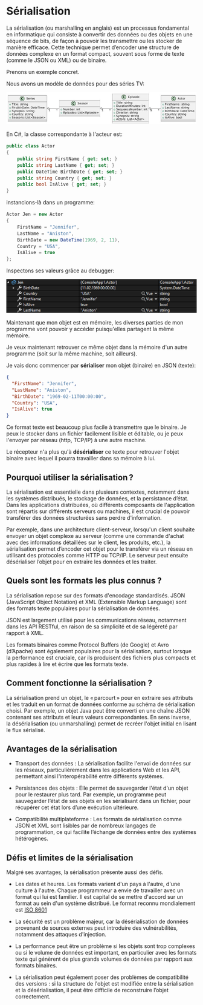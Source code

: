 # Sérialisation

La sérialisation (ou marshalling en anglais) est un processus fondamental en informatique qui consiste à convertir des données ou des objets en une séquence de bits, de façon à pouvoir les transmettre ou les stocker de manière efficace. Cette technique permet d’encoder une structure de données complexe en un format compact, souvent sous forme de texte (comme le JSON ou XML) ou de binaire.

Prenons un exemple concret.

Nous avons un modèle de données pour des séries TV:

![](assets/UML%20TV%20serie.jpg)

En C#, la classe correspondante à l'acteur est:

```csharp
public class Actor
{
    public string FirstName { get; set; }
    public string LastName { get; set; }
    public DateTime BirthDate { get; set; }
    public string Country { get; set; }
    public bool IsAlive { get; set; }
}
```
instancions-là dans un programme:

```csharp
Actor Jen = new Actor
{
    FirstName = "Jennifer",
    LastName = "Aniston",
    BirthDate = new DateTime(1969, 2, 11),
    Country = "USA",
    IsAlive = true
};
```
Inspectons ses valeurs grâce au debugger:

![](assets/debug%20actor.png)

Maintenant que mon objet est en mémoire, les diverses parties de mon programme vont pouvoir y accéder puisqu'elles partagent la même mémoire.

Je veux maintenant retrouver ce même objet dans la mémoire d'un autre programme (soit sur la même machine, soit ailleurs).

Je vais donc commencer par **sérialiser** mon objet (binaire) en JSON (texte):

```json
{
  "FirstName": "Jennifer",
  "LastName": "Aniston",
  "BirthDate": "1969-02-11T00:00:00",
  "Country": "USA",
  "IsAlive": true
}
```
Ce format texte est beaucoup plus facile à transmettre que le binaire. Je peux le stocker dans un fichier facilement lisible et éditable, ou je peux l'envoyer par réseau (http, TCP/IP) à une autre machine.

Le récepteur n'a plus qu'à **désérialiser** ce texte pour retrouver l'objet binaire avec lequel il pourra travailler dans sa mémoire à lui.

## Pourquoi utiliser la sérialisation ?

La sérialisation est essentielle dans plusieurs contextes, notamment dans les systèmes distribués, le stockage de données, et la persistance d’état. Dans les applications distribuées, où différents composants de l'application sont répartis sur différents serveurs ou machines, il est crucial de pouvoir transférer des données structurées sans perdre d'information. 

Par exemple, dans une architecture client-serveur, lorsqu'un client souhaite envoyer un objet complexe au serveur (comme une commande d'achat avec des informations détaillées sur le client, les produits, etc.), la sérialisation permet d’encoder cet objet pour le transférer via un réseau en utilisant des protocoles comme HTTP ou TCP/IP. Le serveur peut ensuite désérialiser l’objet pour en extraire les données et les traiter.

## Quels sont les formats les plus connus ?
La sérialisation repose sur des formats d'encodage standardisés. JSON (JavaScript Object Notation) et XML (Extensible Markup Language) sont des formats texte populaires pour la sérialisation de données. 

JSON est largement utilisé pour les communications réseau, notamment dans les API RESTful, en raison de sa simplicité et de sa légèreté par rapport à XML. 

Les formats binaires comme Protocol Buffers (de Google) et Avro (d’Apache) sont également populaires pour la sérialisation, surtout lorsque la performance est cruciale, car ils produisent des fichiers plus compacts et plus rapides à lire et écrire que les formats texte.

## Comment fonctionne la sérialisation ?
La sérialisation prend un objet, le « parcourt » pour en extraire ses attributs et les traduit en un format de données conforme au schéma de sérialisation choisi. Par exemple, un objet Java peut être converti en une chaîne JSON contenant ses attributs et leurs valeurs correspondantes. En sens inverse, la désérialisation (ou unmarshalling) permet de recréer l'objet initial en lisant le flux sérialisé.

## Avantages de la sérialisation
- Transport des données : La sérialisation facilite l'envoi de données sur les réseaux, particulièrement dans les applications Web et les API, permettant ainsi l'interopérabilité entre différents systèmes.

- Persistances des objets : Elle permet de sauvegarder l'état d'un objet pour le restaurer plus tard. Par exemple, un programme peut sauvegarder l’état de ses objets en les sérialisant dans un fichier, pour récupérer cet état lors d’une exécution ultérieure.

- Compatibilité multiplateforme : Les formats de sérialisation comme JSON et XML sont lisibles par de nombreux langages de programmation, ce qui facilite l’échange de données entre des systèmes hétérogènes.

## Défis et limites de la sérialisation
Malgré ses avantages, la sérialisation présente aussi des défis. 

- Les dates et heures. Les formats varient d'un pays à l'autre, d'une culture à l'autre. Chaque programmeur a envie de travailler avec un format qui lui est familier. Il est capital de se mettre d'accord sur un format au sein d'un système distribué. Le format reconnu mondialement est [ISO 8601](https://fr.wikipedia.org/wiki/ISO_8601)
  
- La sécurité est un problème majeur, car la désérialisation de données provenant de sources externes peut introduire des vulnérabilités, notamment des attaques d'injection. 

- La performance peut être un problème si les objets sont trop complexes ou si le volume de données est important, en particulier avec les formats texte qui génèrent de plus grands volumes de données par rapport aux formats binaires. 

- La sérialisation peut également poser des problèmes de compatibilité des versions : si la structure de l'objet est modifiée entre la sérialisation et la désérialisation, il peut être difficile de reconstruire l’objet correctement.

